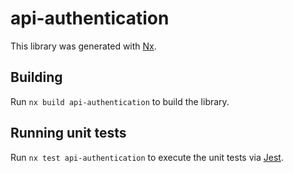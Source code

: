# api-authentication

This library was generated with [Nx](https://nx.dev).

## Building

Run `nx build api-authentication` to build the library.

## Running unit tests

Run `nx test api-authentication` to execute the unit tests via [Jest](https://jestjs.io).
